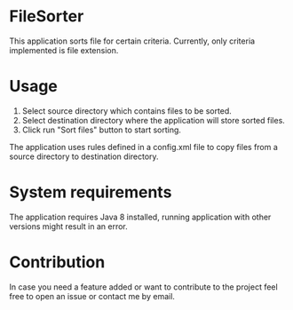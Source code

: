 # FileSorter

This application sorts file for certain criteria. Currently, only criteria implemented is file extension.

# Usage
1. Select source directory which contains files to be sorted.
2. Select destination directory where the application will store sorted files.
3. Click run "Sort files" button to start sorting.

The application uses rules defined in a config.xml file to copy files from a source directory to destination directory.

# System requirements
The application requires Java 8 installed, running application with other versions might result in an error.

# Contribution
In case you need a feature added or want to contribute to the project feel free to open an issue or contact me by email. 
